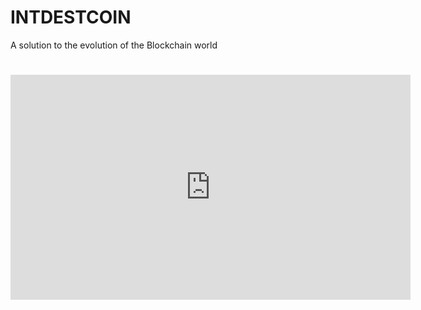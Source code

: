 # INTDESTCOIN
A solution to the evolution of the Blockchain world
# <iframe src="https://cdn.jwplayer.com/players/bfEdCGeV-ddEcHpUH.html" width="640" height="360" frameborder="0" scrolling="auto" title="INTDESTCOIN" allowfullscreen></iframe>
